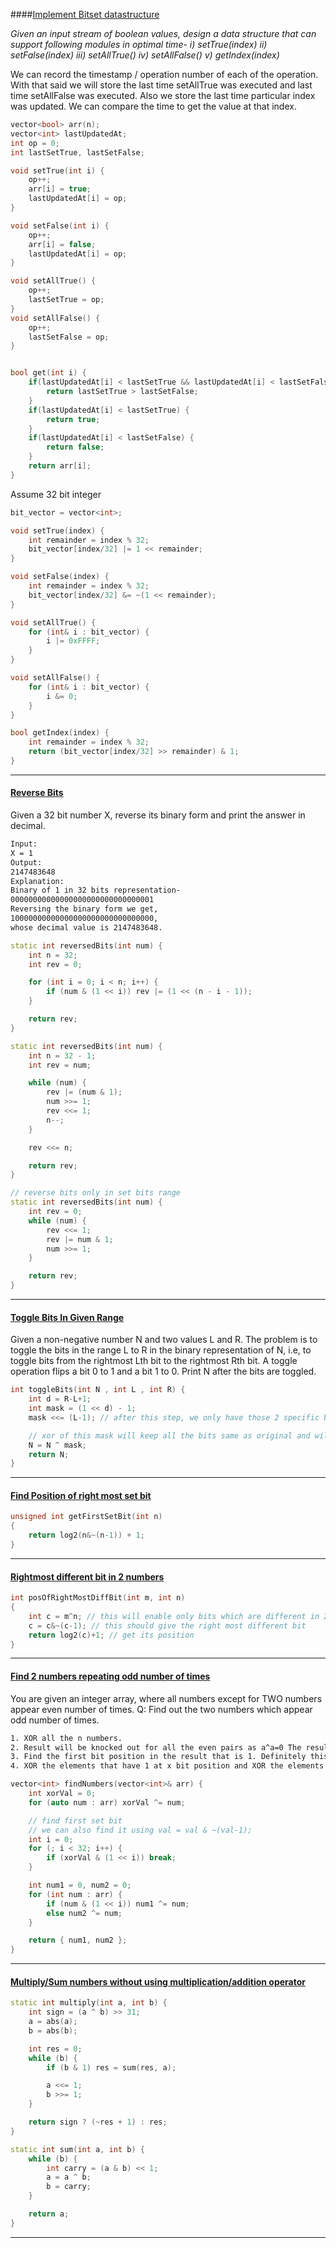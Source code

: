 ####[Implement Bitset datastructure]()

_Given an input stream of boolean values, design a data structure that can support following modules in optimal time-
i) setTrue(index)
ii) setFalse(index)
iii) setAllTrue()
iv) setAllFalse()
v) getIndex(index)_

We can record the timestamp / operation number of each of the operation. With that said we will store the last time setAllTrue was executed and last time setAllFalse was executed. Also we store the last time particular index was updated. We can compare the time to get the value at that index.

```cpp
vector<bool> arr(n);
vector<int> lastUpdatedAt;
int op = 0;
int lastSetTrue, lastSetFalse;

void setTrue(int i) {
    op++;
    arr[i] = true;
    lastUpdatedAt[i] = op;
}

void setFalse(int i) {
    op++;
    arr[i] = false;
    lastUpdatedAt[i] = op;
}

void setAllTrue() {
    op++;
    lastSetTrue = op;
}
void setAllFalse() {
    op++;
    lastSetFalse = op;
}


bool get(int i) {
    if(lastUpdatedAt[i] < lastSetTrue && lastUpdatedAt[i] < lastSetFalse) {
        return lastSetTrue > lastSetFalse;
    }
    if(lastUpdatedAt[i] < lastSetTrue) {
        return true;
    }
    if(lastUpdatedAt[i] < lastSetFalse) {
        return false;
    }
    return arr[i];
}
```

Assume 32 bit integer

```cpp
bit_vector = vector<int>;

void setTrue(index) {
    int remainder = index % 32;
    bit_vector[index/32] |= 1 << remainder;
}

void setFalse(index) {
    int remainder = index % 32;
    bit_vector[index/32] &= ~(1 << remainder);
}

void setAllTrue() {
    for (int& i : bit_vector) {
        i |= 0xFFFF;
    }
}

void setAllFalse() {
    for (int& i : bit_vector) {
        i &= 0;
    }
}

bool getIndex(index) {
    int remainder = index % 32;
    return (bit_vector[index/32] >> remainder) & 1;
}
```

---

#### [Reverse Bits](https://practice.geeksforgeeks.org/problems/reverse-bits3556/1#)

Given a 32 bit number X, reverse its binary form and print the answer in decimal.

```sh
Input:
X = 1
Output:
2147483648
Explanation:
Binary of 1 in 32 bits representation-
00000000000000000000000000000001
Reversing the binary form we get,
10000000000000000000000000000000,
whose decimal value is 2147483648.
```

```cpp
static int reversedBits(int num) {
    int n = 32;
    int rev = 0;

    for (int i = 0; i < n; i++) {
        if (num & (1 << i)) rev |= (1 << (n - i - 1));
    }

    return rev;
}
```

```cpp
static int reversedBits(int num) {
    int n = 32 - 1;
    int rev = num;

    while (num) {
        rev |= (num & 1);
        num >>= 1;
        rev <<= 1;
        n--;
    }

    rev <<= n;

    return rev;
}
```

```cpp
// reverse bits only in set bits range
static int reversedBits(int num) {
    int rev = 0;
    while (num) {
        rev <<= 1;
        rev |= num & 1;
        num >>= 1;
    }

    return rev;
}
```

---

#### [Toggle Bits In Given Range](https://practice.geeksforgeeks.org/problems/toggle-bits-given-range0952/1)

Given a non-negative number N and two values L and R. The problem is to toggle the bits in the range L to R in the binary representation of N, i.e, to toggle bits from the rightmost Lth bit to the rightmost Rth bit. A toggle operation flips a bit 0 to 1 and a bit 1 to 0. Print N after the bits are toggled.

```cpp
int toggleBits(int N , int L , int R) {
    int d = R-L+1;
    int mask = (1 << d) - 1;
    mask <<= (L-1); // after this step, we only have those 2 specific bits on.

    // xor of this mask will keep all the bits same as original and will flip the specified bits
    N = N ^ mask;
    return N;
}
```

---

#### [Find Position of right most set bit](https://practice.geeksforgeeks.org/problems/find-first-set-bit-1587115620/1)

```cpp
unsigned int getFirstSetBit(int n)
{
    return log2(n&~(n-1)) + 1;
}
```

---

#### [Rightmost different bit in 2 numbers](https://practice.geeksforgeeks.org/problems/rightmost-different-bit-1587115621/1)

```cpp
int posOfRightMostDiffBit(int m, int n)
{
    int c = m^n; // this will enable only bits which are different in 2 numbers
    c = c&~(c-1); // this should give the right most different bit
    return log2(c)+1; // get its position
}
```

---

#### [Find 2 numbers repeating odd number of times](https://www.careercup.com/question?id=16306671)

You are given an integer array, where all numbers except for TWO numbers appear even number of times.
Q: Find out the two numbers which appear odd number of times.

```sh
1. XOR all the n numbers.
2. Result will be knocked out for all the even pairs as a^a=0 The result now contains only XOR of the two odd out numbers.
3. Find the first bit position in the result that is 1. Definitely this bit position both the odd numbers have different bit values. i.e. one has a 0 and another has a 1 at this position. Let this position be x
4. XOR the elements that have 1 at x bit position and XOR the elements that have 0 at x bit position. The two XOR results would give the two odd count numbers.
```

```cpp
vector<int> findNumbers(vector<int>& arr) {
    int xorVal = 0;
    for (auto num : arr) xorVal ^= num;

    // find first set bit
    // we can also find it using val = val & ~(val-1);
    int i = 0;
    for (; i < 32; i++) {
        if (xorVal & (1 << i)) break;
    }

    int num1 = 0, num2 = 0;
    for (int num : arr) {
        if (num & (1 << i)) num1 ^= num;
        else num2 ^= num;
    }

    return { num1, num2 };
}
```

---

#### [Multiply/Sum numbers without using multiplication/addition operator]()

```cpp
static int multiply(int a, int b) {
    int sign = (a ^ b) >> 31;
    a = abs(a);
    b = abs(b);

    int res = 0;
    while (b) {
        if (b & 1) res = sum(res, a);

        a <<= 1;
        b >>= 1;
    }

    return sign ? (~res + 1) : res;
}

static int sum(int a, int b) {
    while (b) {
        int carry = (a & b) << 1;
        a = a ^ b;
        b = carry;
    }

    return a;
}
```

---
